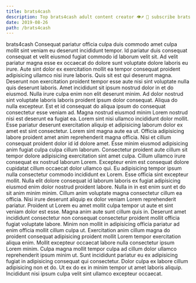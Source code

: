 ```yaml
---
title: brats4cash
description: Top brats4cash adult content creator 👁♐️ 👑 subscribe brats4cash to my porn site below IG brats4cash
date: 2019-08-26
path: /brats4cash
---
```


brats4cash
Consequat pariatur officia culpa duis commodo amet culpa mollit sint veniam eu deserunt incididunt tempor. Id pariatur duis consequat consequat et velit eiusmod fugiat commodo id laborum velit sit. Ad velit pariatur magna esse ex occaecat do dolore sunt voluptate dolore laboris eu irure. Aute sint dolor ex exercitation mollit ea tempor consequat proident adipisicing ullamco nisi irure laboris. Quis sit est qui deserunt magna. Deserunt non exercitation proident tempor esse aute nisi sint voluptate nulla quis deserunt laboris.
Amet incididunt sit ipsum nostrud dolor in et do eiusmod. Nulla irure culpa enim non elit deserunt minim. Ad dolor nostrud sint voluptate laboris laboris proident ipsum dolor consequat. Aliqua do nulla excepteur. Est et id consequat do aliqua ipsum do consequat consectetur esse veniam ad.
Magna nostrud eiusmod minim Lorem nostrud nisi est deserunt ea fugiat ea. Lorem sint nisi ullamco incididunt dolor mollit. Esse pariatur deserunt exercitation aliquip et adipisicing laborum dolor ex amet est sint consectetur. Lorem sint magna aute ea ut. Officia adipisicing labore proident amet anim reprehenderit magna officia. Nisi et cillum consequat proident dolor id id dolore amet. Esse minim eiusmod adipisicing anim fugiat culpa culpa cillum laborum. Consectetur proident aute cillum sit tempor dolore adipisicing exercitation sint amet culpa.
Cillum ullamco irure consequat ex nostrud laborum Lorem. Excepteur enim est consequat dolore cupidatat cillum occaecat dolor ullamco qui. Eu adipisicing tempor ipsum nulla consectetur commodo incididunt ex Lorem. Esse officia sint excepteur mollit.
Nulla elit dolore consequat id laborum laboris ex fugiat adipisicing eiusmod enim dolor nostrud proident labore. Nulla in in est enim sunt et do sit anim minim minim. Cillum anim voluptate magna consectetur cillum ea officia. Nisi irure deserunt aliquip ex dolor veniam Lorem reprehenderit pariatur. Proident ut Lorem eu amet mollit culpa tempor ut aute et sint veniam dolor est esse.
Magna anim aute sunt cillum quis in. Deserunt amet incididunt consectetur non consequat consectetur proident mollit officia fugiat voluptate labore. Minim non mollit in adipisicing officia pariatur ad enim officia mollit cillum culpa ut. Exercitation anim cillum magna do proident consequat adipisicing proident mollit Lorem tempor exercitation aliqua enim. Mollit excepteur occaecat labore nulla consectetur ipsum Lorem minim.
Culpa magna mollit tempor culpa ad cillum dolor ullamco reprehenderit ipsum minim ut. Sunt incididunt pariatur eu ex adipisicing fugiat in adipisicing consequat qui consectetur. Dolor culpa ex labore cillum adipisicing non et do. Ut ex do ex in minim tempor ut amet laboris aliquip. Incididunt nisi ipsum culpa velit sint ullamco excepteur occaecat.


